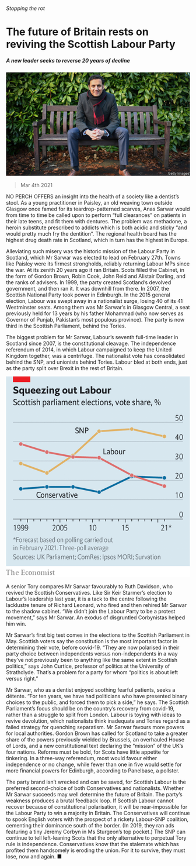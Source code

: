 ###### Stopping the rot

# The future of Britain rests on reviving the Scottish Labour Party 

##### A new leader seeks to reverse 20 years of decline 

![image](images/20210306_BRP002_0.jpg) 

> Mar 4th 2021 


NO PERCH OFFERS an insight into the health of a society like a dentist’s stool. As a young practitioner in Paisley, an old weaving town outside Glasgow once famed for its teardrop-patterned scarves, Anas Sarwar would from time to time be called upon to perform “full clearances” on patients in their late teens, and fit them with dentures. The problem was methadone, a heroin substitute prescribed to addicts which is both acidic and sticky “and would pretty much fry the dentition”. The regional health board has the highest drug death rate in Scotland, which in turn has the highest in Europe.


Alleviating such misery was the historic mission of the Labour Party in Scotland, which Mr Sarwar was elected to lead on February 27th. Towns like Paisley were its firmest strongholds, reliably returning Labour MPs since the war. At its zenith 20 years ago it ran Britain. Scots filled the Cabinet, in the form of Gordon Brown, Robin Cook, John Reid and Alistair Darling, and the ranks of advisers. In 1999, the party created Scotland’s devolved government, and then ran it. It was downhill from there. In 2007, the Scottish National Party took power in Edinburgh. In the 2015 general election, Labour was swept away in a nationalist surge, losing 40 of its 41 Westminster seats. Among them was Mr Sarwar’s in Glasgow Central, a seat previously held for 13 years by his father Mohammad (who now serves as Governor of Punjab, Pakistan’s most populous province). The party is now third in the Scottish Parliament, behind the Tories.



The biggest problem for Mr Sarwar, Labour’s seventh full-time leader in Scotland since 2007, is the constitutional cleavage. The independence referendum of 2014, in which Labour campaigned to keep the United Kingdom together, was a centrifuge. The nationalist vote has consolidated behind the SNP, and unionists behind Tories. Labour bled at both ends, just as the party split over Brexit in the rest of Britain.

![image](images/20210306_BRC069.png) 



A senior Tory compares Mr Sarwar favourably to Ruth Davidson, who revived the Scottish Conservatives. Like Sir Keir Starmer’s election to Labour’s leadership last year, it is a tack to the centre following the lacklustre tenure of Richard Leonard, who fired and then rehired Mr Sarwar to the shadow cabinet. “We didn’t join the Labour Party to be a protest movement,” says Mr Sarwar. An exodus of disgruntled Corbynistas helped him win.


Mr Sarwar’s first big test comes in the elections to the Scottish Parliament in May. Scottish voters say the constitution is the most important factor in determining their vote, before covid-19. “They are now polarised in their party choice between independents versus non-independents in a way they’ve not previously been to anything like the same extent in Scottish politics,” says John Curtice, professor of politics at the University of Strathclyde. That’s a problem for a party for whom “politics is about left versus right.”


Mr Sarwar, who as a dentist enjoyed soothing fearful patients, seeks a détente. “For ten years, we have had politicians who have presented binary choices to the public, and forced them to pick a side,” he says. The Scottish Parliament’s focus should be on the country’s recovery from covid-19, rather than a struggle to split from London. Labour is toying with ideas to revive devolution, which nationalists think inadequate and Tories regard as a failed strategy for quenching separatism. Mr Sarwar favours more powers for local authorities. Gordon Brown has called for Scotland to take a greater share of the powers previously wielded by Brussels, an overhauled House of Lords, and a new constitutional text declaring the “mission” of the UK’s four nations. Reforms must be bold, for Scots have little appetite for tinkering. In a three-way referendum, most would favour either independence or no change, while fewer than one in five would settle for more financial powers for Edinburgh, according to Panelbase, a pollster.


The party brand isn’t wrecked and can be saved, for Scottish Labour is the preferred second-choice of both Conservatives and nationalists. Whether Mr Sarwar succeeds may well determine the future of Britain. The party’s weakness produces a brutal feedback loop. If Scottish Labour cannot recover because of constitutional polarisation, it will be near-impossible for the Labour Party to win a majority in Britain. The Conservatives will continue to spook English voters with the prospect of a rickety Labour-SNP coalition, cementing their dominance south of the border. (In 2019, they ran ads featuring a tiny Jeremy Corbyn in Ms Sturgeon’s top pocket.) The SNP can continue to tell left-leaning Scots that the only alternative to perpetual Tory rule is independence. Conservatives know that the stalemate which has profited them handsomely is eroding the union. For it to survive, they must lose, now and again. ■

